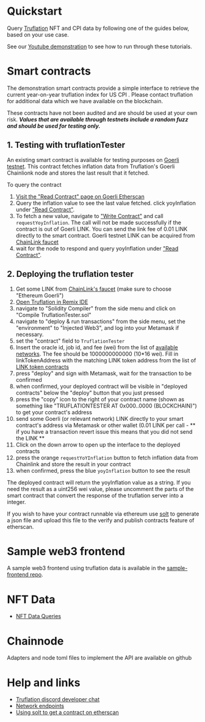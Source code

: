 # Quickstart

Query [Truflation](http://www.truflation.com) NFT and CPI data by
following one of the guides below, based on your use case.

See our [Youtube demonstration](https://www.youtube.com/watch?v=lugCHOxKBPg) to see how to run
through these tutorials.

# Smart contracts

The demonstration smart contracts provide a simple interface to
retrieve the current year-on-year truflation index for US CPI .
Please contact truflation for additional data which we have available
on the blockchain.

These contracts have not been audited and are should be used at your
own risk.  ***Values that are available through testnets include a random
fuzz and should be used for testing only.***

## 1. Testing with truflationTester

An existing smart contract is available for testing purposes on [Goerli testnet](https://goerli.etherscan.io/address/0x92733D7Da602A9A1415249F1729CBB732330d109). This contract fetches inflation data from Truflation's Goerli Chainlionk node and stores the last result that it fetched.

To query the contract
1. [Visit the "Read Contract" page on Goerli Etherscan](https://goerli.etherscan.io/address/0x92733D7Da602A9A1415249F1729CBB732330d109#readContract)
2. Query the inflation value to see the last value fetched. click yoyInflation under ["Read Contract"](https://goerli.etherscan.io/address/0x92733D7Da602A9A1415249F1729CBB732330d109#readContract).
3. To fetch a new value, navigate to ["Write Contract"](https://goerli.etherscan.io/address/0x92733D7Da602A9A1415249F1729CBB732330d109#writeContract) and call `requestYoyInflation`. The call will not be made successfully if the contract is out of Goerli LINK. You can send the link fee of 0.01 LINK directly to the smart contract. Goerli testnet LINK
   can be acquired from [ChainLink faucet](https://faucets.chain.link/)
4. wait for the node to respond and query yoyInflation under ["Read Contract"](https://goerli.etherscan.io/address/0x92733D7Da602A9A1415249F1729CBB732330d109#readContract).


## 2. Deploying the truflation tester

1. Get some LINK from [ChainLink's faucet](https://faucets.chain.link/) (make sure to choose "Ethereum Goerli")
2. [Open Truflation in Remix IDE](https://remix.ethereum.org/#url=https://raw.githubusercontent.com/truflation/quickstart/main/TruflationTester.sol)
3. navigate to "Solidity Compiler" from the side menu and click on "Compile TruflationTester.sol"
4. navigate to "deploy & run transactions" from the side menu, set the "environment" to "Injected Web3", and log into your Metamask if necessary.
5. set the "contract" field to `TruflationTester`
6. Insert the oracle id, job id, and fee (wei) from the list of [available networks](network.md).  The fee should be 1000000000000 (10*16 wei). Fill in linkTokenAddress with the matching LINK token address from the list of [LINK token contracts](https://docs.chain.link/docs/link-token-contracts/)
7. press "deploy" and sign with Metamask, wait for the transaction to be confirmed
8. when confirmed, your deployed contract will be visible in "deployed contracts" below the "deploy" button that you just pressed
9. press the "copy" icon to the right of your contract name (shown as something like "TRUFLATIONTESTER AT 0x000..0000 (BLOCKCHAIN)") to get your contract's address
10. send some Goerli (or relevant network) LINK directly to your smart contract's address via Metamask or other wallet (0.01 LINK per call - ** if you have a transaction revert issue this means that you did not send the LINK **
11. Click on the down arrow to open up the interface to the deployed contracts
12. press the orange `requestYoYInflation` button to fetch inflation data from Chainlink and store the result in your contract
13. when confirmed, press the blue `yoyInflation` button to see the result

The deployed contract will return the yoyInflation value as a string.
If you need the result as a uint256 wei value, please uncomment the
parts of the smart contract that convert the response of the
truflation server into a integer.

If you wish to have your contract runnable via ethereum use [solt](https://github.com/hjubb/solt) to generate a json file and upload
this file to the verify and publish contracts feature of etherscan.

# Sample web3 frontend

A sample web3 frontend using truflation data is available in the
[sample-frontend repo](https://github.com/truflation/sample-frontend).

# NFT Data

* [NFT Data Queries](nft-api.md)

# Chainnode

Adapters and node toml files to implement the API are available on github

# Help and links

* [Truflation discord developer chat](https://discord.com/channels/967280164071407666/968071680360587264)
* [Network endpoints](network.md)
* [Using solt to get a contract on etherscan](https://blog.jubb.xyz/post/solt-release/)
